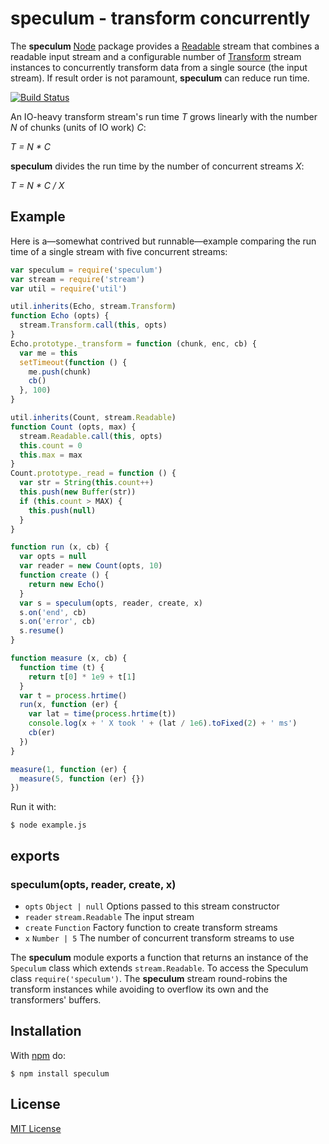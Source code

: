 # speculum - transform concurrently

The **speculum** [Node](http://nodejs.org/) package provides a [Readable](https://nodejs.org/api/stream.html#stream_class_stream_readable) stream that combines a readable input stream and a configurable number of [Transform](https://nodejs.org/api/stream.html#stream_class_stream_transform) stream instances to concurrently transform data from a single source (the input stream). If result order is not paramount, **speculum** can reduce run time.

[![Build Status](https://secure.travis-ci.org/michaelnisi/speculum.svg)](http://travis-ci.org/michaelnisi/speculum)

An IO-heavy transform stream's run time *T* grows linearly with the number *N* of chunks (units of IO work) *C*:

*T = N * C*

**speculum** divides the run time by the number of concurrent streams *X*:

*T = N * C / X*

## Example

Here is a—somewhat contrived but runnable—example comparing the run time of a single stream with five concurrent streams:

```js
var speculum = require('speculum')
var stream = require('stream')
var util = require('util')

util.inherits(Echo, stream.Transform)
function Echo (opts) {
  stream.Transform.call(this, opts)
}
Echo.prototype._transform = function (chunk, enc, cb) {
  var me = this
  setTimeout(function () {
    me.push(chunk)
    cb()
  }, 100)
}

util.inherits(Count, stream.Readable)
function Count (opts, max) {
  stream.Readable.call(this, opts)
  this.count = 0
  this.max = max
}
Count.prototype._read = function () {
  var str = String(this.count++)
  this.push(new Buffer(str))
  if (this.count > MAX) {
    this.push(null)
  }
}

function run (x, cb) {
  var opts = null
  var reader = new Count(opts, 10)
  function create () {
    return new Echo()
  }
  var s = speculum(opts, reader, create, x)
  s.on('end', cb)
  s.on('error', cb)
  s.resume()
}

function measure (x, cb) {
  function time (t) {
    return t[0] * 1e9 + t[1]
  }
  var t = process.hrtime()
  run(x, function (er) {
    var lat = time(process.hrtime(t))
    console.log(x + ' X took ' + (lat / 1e6).toFixed(2) + ' ms')
    cb(er)
  })
}

measure(1, function (er) {
  measure(5, function (er) {})
})
```

Run it with:

```
$ node example.js
```

## exports

### speculum(opts, reader, create, x)

- `opts` `Object | null` Options passed to this stream constructor
- `reader` `stream.Readable` The input stream
- `create` `Function` Factory function to create transform streams
- `x` `Number | 5` The number of concurrent transform streams to use

The **speculum** module exports a function that returns an instance of the `Speculum` class which extends `stream.Readable`. To access the Speculum class `require('speculum')`. The **speculum** stream round-robins the transform instances while avoiding to overflow its own and the transformers' buffers.

## Installation

With [npm](https://npmjs.org/package/speculum) do:

```
$ npm install speculum
```

## License

[MIT License](https://raw.github.com/michaelnisi/speculum/master/LICENSE)
